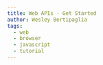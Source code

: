 ```yaml
---
title: Web APIs - Get Started
author: Wesley Bertipaglia
tags:
  - web
  - browser
  - javascript
  - tutorial
---
```

